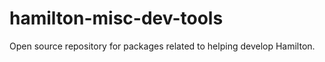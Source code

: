 # hamilton-misc-dev-tools
Open source repository for packages related to helping develop Hamilton. 
